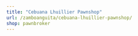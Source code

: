 ```yaml
---
title: "Cebuana Lhuillier Pawnshop"
url: /zamboanguita/cebuana-lhuillier-pawnshop/
shop: pawnbroker
---
```

